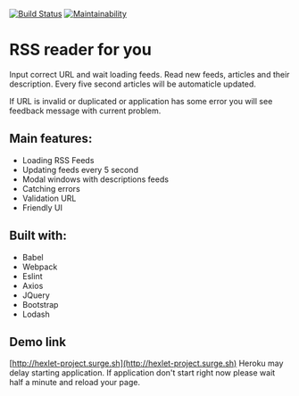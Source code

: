[![Build Status](https://travis-ci.org/57Viktor57/project-lvl3-s330.svg?branch=master)](https://travis-ci.org/57Viktor57/project-lvl3-s330) [![Maintainability](https://api.codeclimate.com/v1/badges/1580e5efd16699f89608/maintainability)](https://codeclimate.com/github/57Viktor57/project-lvl3-s330/maintainability)

# RSS reader for you

Input correct URL and wait loading feeds. Read new feeds, articles and their description. Every five second articles will be automaticle updated.

If URL is invalid or duplicated or application has some error you will see feedback message with current problem.

## Main features:

- Loading RSS Feeds
- Updating feeds every 5 second
- Modal windows with descriptions feeds
- Catching errors
- Validation URL
- Friendly UI

## Built with:

- Babel
- Webpack
- Eslint
- Axios
- JQuery
- Bootstrap
- Lodash

## Demo link

[http://hexlet-project.surge.sh](http://hexlet-project.surge.sh)
Heroku may delay starting application. If application don't start right now please wait half a minute and reload your page.
